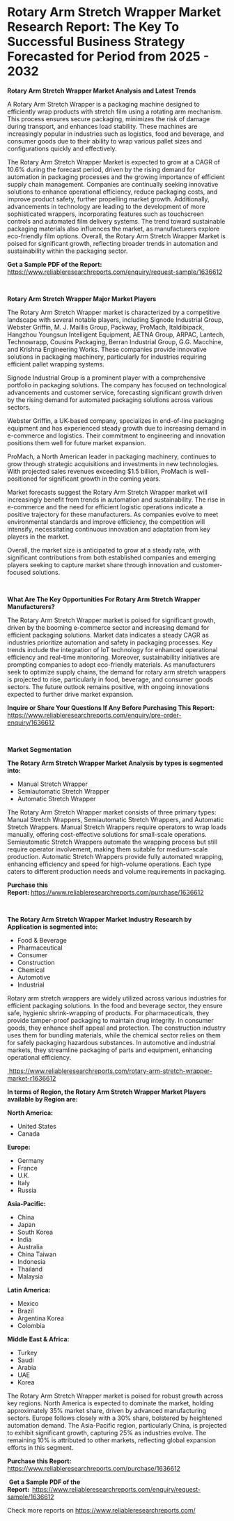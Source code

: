<p><h1>Rotary Arm Stretch Wrapper Market Research Report: The Key To Successful Business Strategy Forecasted for Period from 2025 - 2032</h1></p><p><strong>Rotary Arm Stretch Wrapper Market Analysis and Latest Trends</strong></p>
<p><p>A Rotary Arm Stretch Wrapper is a packaging machine designed to efficiently wrap products with stretch film using a rotating arm mechanism. This process ensures secure packaging, minimizes the risk of damage during transport, and enhances load stability. These machines are increasingly popular in industries such as logistics, food and beverage, and consumer goods due to their ability to wrap various pallet sizes and configurations quickly and effectively.</p><p>The Rotary Arm Stretch Wrapper Market is expected to grow at a CAGR of 10.6% during the forecast period, driven by the rising demand for automation in packaging processes and the growing importance of efficient supply chain management. Companies are continually seeking innovative solutions to enhance operational efficiency, reduce packaging costs, and improve product safety, further propelling market growth. Additionally, advancements in technology are leading to the development of more sophisticated wrappers, incorporating features such as touchscreen controls and automated film delivery systems. The trend toward sustainable packaging materials also influences the market, as manufacturers explore eco-friendly film options. Overall, the Rotary Arm Stretch Wrapper Market is poised for significant growth, reflecting broader trends in automation and sustainability within the packaging sector.</p></p>
<p><strong>Get a Sample PDF of the Report:&nbsp;</strong> <a href="https://www.reliableresearchreports.com/enquiry/request-sample/1636612?utm_campaign=3027&utm_medium=2&utm_source=Github&utm_content=ia&utm_term=08042025&utm_id=rotary-arm-stretch-wrapper">https://www.reliableresearchreports.com/enquiry/request-sample/1636612</a></p>
<p>&nbsp;</p>
<p><strong>Rotary Arm Stretch Wrapper Major Market Players</strong></p>
<p><p>The Rotary Arm Stretch Wrapper market is characterized by a competitive landscape with several notable players, including Signode Industrial Group, Webster Griffin, M. J. Maillis Group, Packway, ProMach, Italdibipack, Hangzhou Youngsun Intelligent Equipment, AETNA Group, ARPAC, Lantech, Technowrapp, Cousins Packaging, Berran Industrial Group, G.G. Macchine, and Krishna Engineering Works. These companies provide innovative solutions in packaging machinery, particularly for industries requiring efficient pallet wrapping systems.</p><p>Signode Industrial Group is a prominent player with a comprehensive portfolio in packaging solutions. The company has focused on technological advancements and customer service, forecasting significant growth driven by the rising demand for automated packaging solutions across various sectors.</p><p>Webster Griffin, a UK-based company, specializes in end-of-line packaging equipment and has experienced steady growth due to increasing demand in e-commerce and logistics. Their commitment to engineering and innovation positions them well for future market expansion.</p><p>ProMach, a North American leader in packaging machinery, continues to grow through strategic acquisitions and investments in new technologies. With projected sales revenues exceeding $1.5 billion, ProMach is well-positioned for significant growth in the coming years.</p><p>Market forecasts suggest the Rotary Arm Stretch Wrapper market will increasingly benefit from trends in automation and sustainability. The rise in e-commerce and the need for efficient logistic operations indicate a positive trajectory for these manufacturers. As companies evolve to meet environmental standards and improve efficiency, the competition will intensify, necessitating continuous innovation and adaptation from key players in the market.</p><p>Overall, the market size is anticipated to grow at a steady rate, with significant contributions from both established companies and emerging players seeking to capture market share through innovation and customer-focused solutions.</p></p>
<p>&nbsp;</p>
<p><strong>What Are The Key Opportunities For Rotary Arm Stretch Wrapper Manufacturers?</strong></p>
<p><p>The Rotary Arm Stretch Wrapper market is poised for significant growth, driven by the booming e-commerce sector and increasing demand for efficient packaging solutions. Market data indicates a steady CAGR as industries prioritize automation and safety in packaging processes. Key trends include the integration of IoT technology for enhanced operational efficiency and real-time monitoring. Moreover, sustainability initiatives are prompting companies to adopt eco-friendly materials. As manufacturers seek to optimize supply chains, the demand for rotary arm stretch wrappers is projected to rise, particularly in food, beverage, and consumer goods sectors. The future outlook remains positive, with ongoing innovations expected to further drive market expansion.</p></p>
<p><strong>Inquire or Share Your Questions If Any Before Purchasing This Report:</strong> <a href="https://www.reliableresearchreports.com/enquiry/pre-order-enquiry/1636612?utm_campaign=3027&utm_medium=2&utm_source=Github&utm_content=ia&utm_term=08042025&utm_id=rotary-arm-stretch-wrapper">https://www.reliableresearchreports.com/enquiry/pre-order-enquiry/1636612</a></p>
<p>&nbsp;</p>
<p><strong>Market Segmentation</strong></p>
<p><strong>The Rotary Arm Stretch Wrapper Market Analysis by types is segmented into:</strong></p>
<p><ul><li>Manual Stretch Wrapper</li><li>Semiautomatic Stretch Wrapper</li><li>Automatic Stretch Wrapper</li></ul></p>
<p><p>The Rotary Arm Stretch Wrapper market consists of three primary types: Manual Stretch Wrappers, Semiautomatic Stretch Wrappers, and Automatic Stretch Wrappers. Manual Stretch Wrappers require operators to wrap loads manually, offering cost-effective solutions for small-scale operations. Semiautomatic Stretch Wrappers automate the wrapping process but still require operator involvement, making them suitable for medium-scale production. Automatic Stretch Wrappers provide fully automated wrapping, enhancing efficiency and speed for high-volume operations. Each type caters to different production needs and volume requirements in packaging.</p></p>
<p><strong>Purchase this Report:&nbsp;</strong><a href="https://www.reliableresearchreports.com/purchase/1636612?utm_campaign=3027&utm_medium=2&utm_source=Github&utm_content=ia&utm_term=08042025&utm_id=rotary-arm-stretch-wrapper">https://www.reliableresearchreports.com/purchase/1636612</a></p>
<p>&nbsp;</p>
<p><strong>The Rotary Arm Stretch Wrapper Market Industry Research by Application is segmented into:</strong></p>
<p><ul><li>Food & Beverage</li><li>Pharmaceutical</li><li>Consumer</li><li>Construction</li><li>Chemical</li><li>Automotive</li><li>Industrial</li></ul></p>
<p><p>Rotary arm stretch wrappers are widely utilized across various industries for efficient packaging solutions. In the food and beverage sector, they ensure safe, hygienic shrink-wrapping of products. For pharmaceuticals, they provide tamper-proof packaging to maintain drug integrity. In consumer goods, they enhance shelf appeal and protection. The construction industry uses them for bundling materials, while the chemical sector relies on them for safely packaging hazardous substances. In automotive and industrial markets, they streamline packaging of parts and equipment, enhancing operational efficiency.</p></p>
<p><a href="https://www.reliableresearchreports.com/rotary-arm-stretch-wrapper-market-r1636612?utm_campaign=3027&utm_medium=2&utm_source=Github&utm_content=ia&utm_term=08042025&utm_id=rotary-arm-stretch-wrapper">&nbsp;https://www.reliableresearchreports.com/rotary-arm-stretch-wrapper-market-r1636612</a></p>
<p><strong>In terms of Region, the Rotary Arm Stretch Wrapper Market Players available by Region are:</strong></p>
<p>
    <p> <strong> North America: </strong>
        <ul>
            <li>United States</li>
            <li>Canada</li>
        </ul>
        </p> 
    <p> <strong> Europe: </strong>
        <ul>
            <li>Germany</li>
            <li>France</li>
            <li>U.K.</li>
            <li>Italy</li>
            <li>Russia</li>
        </ul>
        </p> 
    <p> <strong> Asia-Pacific: </strong>
        <ul>
            <li>China</li>
            <li>Japan</li>
            <li>South Korea</li>
            <li>India</li>
            <li>Australia</li>
            <li>China Taiwan</li>
            <li>Indonesia</li>
            <li>Thailand</li>
            <li>Malaysia</li>
        </ul>
        </p> 
    <p> <strong> Latin America: </strong>
        <ul>
            <li>Mexico</li>
            <li>Brazil</li>
            <li>Argentina Korea</li>
            <li>Colombia</li>
        </ul>
        </p> 
    <p> <strong> Middle East & Africa: </strong>
        <ul>
            <li>Turkey</li>
            <li>Saudi</li>
            <li>Arabia</li>
            <li>UAE</li>
            <li>Korea</li>
        </ul>
    </p>
    </p>
<p><p>The Rotary Arm Stretch Wrapper market is poised for robust growth across key regions. North America is expected to dominate the market, holding approximately 35% market share, driven by advanced manufacturing sectors. Europe follows closely with a 30% share, bolstered by heightened automation demand. The Asia-Pacific region, particularly China, is projected to exhibit significant growth, capturing 25% as industries evolve. The remaining 10% is attributed to other markets, reflecting global expansion efforts in this segment.</p></p>
<p><strong>Purchase this Report: </strong><a href="https://www.reliableresearchreports.com/purchase/1636612?utm_campaign=3027&utm_medium=2&utm_source=Github&utm_content=ia&utm_term=08042025&utm_id=rotary-arm-stretch-wrapper">https://www.reliableresearchreports.com/purchase/1636612</a></p>
<p>&nbsp;<strong>Get a Sample PDF of the Report:&nbsp;&nbsp;</strong><a href="https://www.reliableresearchreports.com/enquiry/request-sample/1636612?utm_campaign=3027&utm_medium=2&utm_source=Github&utm_content=ia&utm_term=08042025&utm_id=rotary-arm-stretch-wrapper">https://www.reliableresearchreports.com/enquiry/request-sample/1636612</a></p>
<p><strong></strong></p>
<p>Check more reports on <a href="https://www.reliableresearchreports.com/?utm_campaign=3027&utm_medium=2&utm_source=Github&utm_content=ia&utm_term=08042025&utm_id=rotary-arm-stretch-wrapper">https://www.reliableresearchreports.com/</a></p>